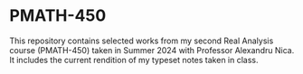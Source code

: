 # PMATH-450
This repository contains selected works from my second Real Analysis course (PMATH-450) taken in Summer 2024 with Professor Alexandru Nica. It includes the current rendition of my typeset notes taken in class.
